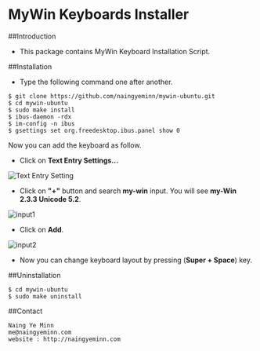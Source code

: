 MyWin Keyboards Installer
=========================

##Introduction

- This package contains MyWin Keyboard Installation Script.

##Installation

- Type the following command one after another.

```
$ git clone https://github.com/naingyeminn/mywin-ubuntu.git
$ cd mywin-ubuntu
$ sudo make install
$ ibus-daemon -rdx
$ im-config -n ibus
$ gsettings set org.freedesktop.ibus.panel show 0
```

Now you can add the keyboard as follow.

- Click on **Text Entry Settings...**

![Text Entry Setting](https://dl.dropboxusercontent.com/u/26716001/Photos/MyWin/ubuntu01.png)

- Click on **"+"** button and search **my-win** input. You will see **my-Win 2.3.3 Unicode 5.2**.

![input1](https://dl.dropboxusercontent.com/u/26716001/Photos/MyWin/ubuntu02.png)

- Click on **Add**.

![input2](https://dl.dropboxusercontent.com/u/26716001/Photos/MyWin/ubuntu03.png)

- Now you can change keyboard layout by pressing (**Super + Space**) key.

##Uninstallation

```
$ cd mywin-ubuntu
$ sudo make uninstall
```

##Contact

```
Naing Ye Minn
me@naingyeminn.com
website : http://naingyeminn.com
```
